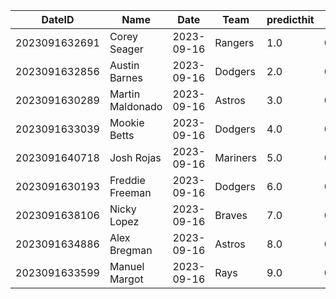 DateID         |  Name              |  Date        |  Team      |  predicthit  |  predicthitproba     |  hitbool  |  Last7DaysAVG  |  Last15DaysAVG  |  Last30DaysAVG
---------------|--------------------|--------------|------------|--------------|----------------------|-----------|----------------|-----------------|---------------
2023091632691  |  Corey Seager      |  2023-09-16  |  Rangers   |  1.0         |  0.6164213614264745  |  False    |  0.414         |  0.328          |  0.33
2023091632856  |  Austin Barnes     |  2023-09-16  |  Dodgers   |  2.0         |  0.6135692286913824  |  False    |  0.286         |  0.167          |  0.289
2023091630289  |  Martin Maldonado  |  2023-09-16  |  Astros    |  3.0         |  0.6118471482702453  |  False    |  0.273         |  0.207          |  0.25
2023091633039  |  Mookie Betts      |  2023-09-16  |  Dodgers   |  4.0         |  0.6113567719982145  |  False    |  0.235         |  0.229          |  0.4
2023091640718  |  Josh Rojas        |  2023-09-16  |  Mariners  |  5.0         |  0.6112724196803008  |  False    |  0.5           |  0.292          |  0.328
2023091630193  |  Freddie Freeman   |  2023-09-16  |  Dodgers   |  6.0         |  0.6108631809785154  |  False    |  0.32          |  0.306          |  0.33
2023091638106  |  Nicky Lopez       |  2023-09-16  |  Braves    |  7.0         |  0.6108588221507468  |  False    |  0.5           |  0.143          |  0.222
2023091634886  |  Alex Bregman      |  2023-09-16  |  Astros    |  8.0         |  0.6102633475742522  |  False    |  0.136         |  0.275          |  0.337
2023091633599  |  Manuel Margot     |  2023-09-16  |  Rays      |  9.0         |  0.6099305899323014  |  False    |  0.75          |  0.75           |  0.75
